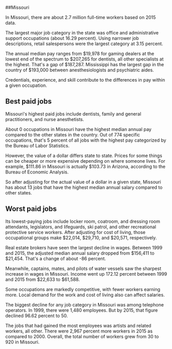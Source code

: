 

##Missouri

In Missouri, there are about 2.7 million full-time workers based on 2015 data.

The largest major job category in the state was <span class='occ_title_em'>office and administrative support occupations</span> (about 16.29 percent). Using narrower job descriptions, <span class='occ_title_em'>retail salespersons</span> were the largest category at 3.15 percent.
               
The annual median pay ranges from $19,978 for <span class='occ_title_em'>gaming dealers</span> at the lowest end of the spectrum to  $207,265 for <span class='occ_title_em'>dentists, all other specialists</span> at the highest. That's a gap of $187,287. Mississippi has the largest gap in the country of $193,000 between <span class='occ_title_em'>anesthesiologists and psychiatric aides</span>.
          
Credentials, experience, and skill contribute to the differences in pay within a given occupation.

## Best paid jobs
Missouri's highest paid jobs include <span class='occ_title_em'>dentists, family and general practitioners</span>, and <span class='occ_title_em'>nurse anesthetists</span>.
               
About 0 occupations in Missouri have the highest median annual pay compared to the other states in the country. Out of 774 specific occupations, that's 5 percent of all jobs with the highest pay categorized by the Bureau of Labor Statistics.
               
However, the value of a dollar differs state to state. Prices for some things can be cheaper or more expensive depending on where someone lives. For example, $111.86 in Missouri is actually $103.73 in Arizona, according to the Bureau of Economic Analysis.
               
So after adjusting for the actual value of a dollar in a given state, Missouri has about 13 jobs that have the highest median annual salary compared to other states.
               
## Worst paid jobs

Its lowest-paying jobs include <span class='occ_title_em'>locker room, coatroom, and dressing room attendants</span>, <span class='occ_title_em'>legislators</span>, and <span class='occ_title_em'>lifeguards, ski patrol, and other recreational protective service workers</span>. After adjusting for cost of living, those occupational groups make $22,014,  $29,710, and  $20,571, respectively.
               
<span class='occ_title_em'>Real estate brokers</span> have seen the largest decline in wages. Between 1999 and 2015, the adjusted median annual salary dropped from $156,411 to $21,454. That's a change of about -86 percent.
               
Meanwhile, <span class='occ_title_em'>captains, mates, and pilots of water vessels</span> saw the sharpest increase in wages in Missouri. Income went up 172.12 percent between 1999 and 2015 from $22,633 to $61,588.

Some occupations are markedly competitive, with fewer workers earning more. Local demand for the work and cost of living also can affect salaries.

            
The biggest decline for any job category in Missouri was among <span class='occ_title_em'>telephone operators</span>. In 1999, there were 1,480 employees. But by 2015, that figure declined 96.62 percent to 50. 
               
The jobs that had gained the most employees was artists and related workers, all other. There were 2,967 percent more workers in 2015 as compared to 2000. Overall, the total number of workers grew from 30 to 920 in Missouri.
